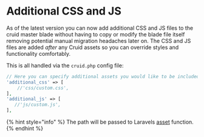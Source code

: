 # Additional CSS and JS

As of the latest version you can now add additional CSS and JS files to the cruid master blade without having to copy or modify the blade file itself removing potential manual migration headaches later on. The CSS and JS files are added _after_ any Cruid assets so you can override styles and functionality comfortably.

This is all handled via the `cruid.php` config file:

```php
// Here you can specify additional assets you would like to be included in the master.blade
'additional_css' => [
    //'css/custom.css',
],
'additional_js' => [
   //'js/custom.js',
],
```

{% hint style="info" %}
The path will be passed to Laravels [asset](https://laravel.com/docs/helpers#method-asset) function.
{% endhint %}

